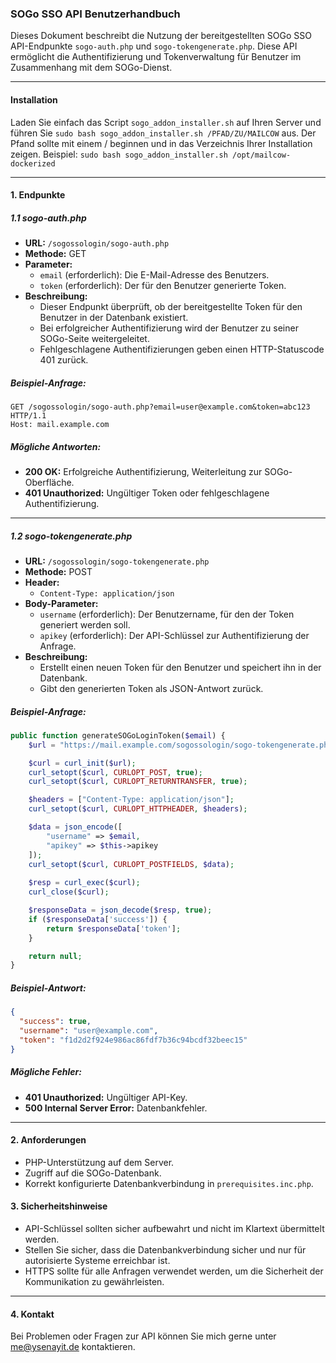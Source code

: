 ### SOGo SSO API Benutzerhandbuch

Dieses Dokument beschreibt die Nutzung der bereitgestellten SOGo SSO API-Endpunkte `sogo-auth.php` und `sogo-tokengenerate.php`. Diese API ermöglicht die Authentifizierung und Tokenverwaltung für Benutzer im Zusammenhang mit dem SOGo-Dienst.

---
#### Installation
Laden Sie einfach das Script `sogo_addon_installer.sh` auf Ihren Server und führen Sie `sudo bash sogo_addon_installer.sh /PFAD/ZU/MAILCOW` aus.
Der Pfand sollte mit einem / beginnen und in das Verzeichnis Ihrer Installation zeigen.
Beispiel: `sudo bash sogo_addon_installer.sh /opt/mailcow-dockerized`

---

#### **1. Endpunkte**

##### **1.1 sogo-auth.php**
- **URL:** `/sogossologin/sogo-auth.php`
- **Methode:** GET
- **Parameter:**
  - `email` (erforderlich): Die E-Mail-Adresse des Benutzers.
  - `token` (erforderlich): Der für den Benutzer generierte Token.
- **Beschreibung:**
  - Dieser Endpunkt überprüft, ob der bereitgestellte Token für den Benutzer in der Datenbank existiert.
  - Bei erfolgreicher Authentifizierung wird der Benutzer zu seiner SOGo-Seite weitergeleitet.
  - Fehlgeschlagene Authentifizierungen geben einen HTTP-Statuscode 401 zurück.

##### **Beispiel-Anfrage:**
```
GET /sogossologin/sogo-auth.php?email=user@example.com&token=abc123 HTTP/1.1
Host: mail.example.com
```

##### **Mögliche Antworten:**
- **200 OK:** Erfolgreiche Authentifizierung, Weiterleitung zur SOGo-Oberfläche.
- **401 Unauthorized:** Ungültiger Token oder fehlgeschlagene Authentifizierung.

---

##### **1.2 sogo-tokengenerate.php**
- **URL:** `/sogossologin/sogo-tokengenerate.php`
- **Methode:** POST
- **Header:**
  - `Content-Type: application/json`
- **Body-Parameter:**
  - `username` (erforderlich): Der Benutzername, für den der Token generiert werden soll.
  - `apikey` (erforderlich): Der API-Schlüssel zur Authentifizierung der Anfrage.
- **Beschreibung:**
  - Erstellt einen neuen Token für den Benutzer und speichert ihn in der Datenbank.
  - Gibt den generierten Token als JSON-Antwort zurück.

##### **Beispiel-Anfrage:**
```php
public function generateSOGoLoginToken($email) {
    $url = "https://mail.example.com/sogossologin/sogo-tokengenerate.php";

    $curl = curl_init($url);
    curl_setopt($curl, CURLOPT_POST, true);
    curl_setopt($curl, CURLOPT_RETURNTRANSFER, true);

    $headers = ["Content-Type: application/json"];
    curl_setopt($curl, CURLOPT_HTTPHEADER, $headers);

    $data = json_encode([
        "username" => $email,
        "apikey" => $this->apikey
    ]);
    curl_setopt($curl, CURLOPT_POSTFIELDS, $data);
    
    $resp = curl_exec($curl);
    curl_close($curl);

    $responseData = json_decode($resp, true);
    if ($responseData['success']) {
        return $responseData['token'];
    }

    return null;
}
```

##### **Beispiel-Antwort:**
```json
{
  "success": true,
  "username": "user@example.com",
  "token": "f1d2d2f924e986ac86fdf7b36c94bcdf32beec15"
}
```

##### **Mögliche Fehler:**
- **401 Unauthorized:** Ungültiger API-Key.
- **500 Internal Server Error:** Datenbankfehler.

---

#### **2. Anforderungen**
- PHP-Unterstützung auf dem Server.
- Zugriff auf die SOGo-Datenbank.
- Korrekt konfigurierte Datenbankverbindung in `prerequisites.inc.php`.

#### **3. Sicherheitshinweise**
- API-Schlüssel sollten sicher aufbewahrt und nicht im Klartext übermittelt werden.
- Stellen Sie sicher, dass die Datenbankverbindung sicher und nur für autorisierte Systeme erreichbar ist.
- HTTPS sollte für alle Anfragen verwendet werden, um die Sicherheit der Kommunikation zu gewährleisten.

---

#### **4. Kontakt**
Bei Problemen oder Fragen zur API können Sie mich gerne unter me@ysenayit.de kontaktieren.
